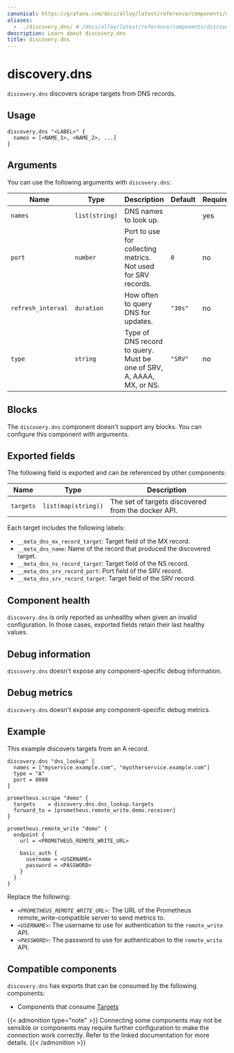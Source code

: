 ```yaml
---
canonical: https://grafana.com/docs/alloy/latest/reference/components/discovery/discovery.dns/
aliases:
  - ../discovery.dns/ # /docs/alloy/latest/reference/components/discovery.dns/
description: Learn about discovery.dns
title: discovery.dns
---
```


# discovery.dns

`discovery.dns` discovers scrape targets from DNS records.

## Usage

```alloy
discovery.dns "<LABEL>" {
  names = [<NAME_1>, <NAME_2>, ...]
}
```

## Arguments

You can use the following arguments with `discovery.dns`:

Name               | Type           | Description                                                          | Default | Required
-------------------|----------------|----------------------------------------------------------------------|---------|---------
`names`            | `list(string)` | DNS names to look up.                                                |         | yes
`port`             | `number`       | Port to use for collecting metrics. Not used for SRV records.        | `0`     | no
`refresh_interval` | `duration`     | How often to query DNS for updates.                                  | `"30s"` | no
`type`             | `string`       | Type of DNS record to query. Must be one of SRV, A, AAAA, MX, or NS. | `"SRV"` | no

## Blocks

The `discovery.dns` component doesn't support any blocks. You can configure this component with arguments.

## Exported fields

The following field is exported and can be referenced by other components:

Name      | Type                | Description
----------|---------------------|---------------------------------------------------
`targets` | `list(map(string))` | The set of targets discovered from the docker API.

Each target includes the following labels:

* `__meta_dns_mx_record_target`: Target field of the MX record.
* `__meta_dns_name`: Name of the record that produced the discovered target.
* `__meta_dns_ns_record_target`: Target field of the NS record.
* `__meta_dns_srv_record_port`: Port field of the SRV record.
* `__meta_dns_srv_record_target`: Target field of the SRV record.

## Component health

`discovery.dns` is only reported as unhealthy when given an invalid configuration.
In those cases, exported fields retain their last healthy values.

## Debug information

`discovery.dns` doesn't expose any component-specific debug information.

## Debug metrics

`discovery.dns` doesn't expose any component-specific debug metrics.

## Example

This example discovers targets from an A record.

```alloy
discovery.dns "dns_lookup" {
  names = ["myservice.example.com", "myotherservice.example.com"]
  type = "A"
  port = 8080
}

prometheus.scrape "demo" {
  targets    = discovery.dns.dns_lookup.targets
  forward_to = [prometheus.remote_write.demo.receiver]
}

prometheus.remote_write "demo" {
  endpoint {
    url = <PROMETHEUS_REMOTE_WRITE_URL>

    basic_auth {
      username = <USERNAME>
      password = <PASSWORD>
    }
  }
}
```

Replace the following:

* _`<PROMETHEUS_REMOTE_WRITE_URL>`_: The URL of the Prometheus remote_write-compatible server to send metrics to.
* _`<USERNAME>`_: The username to use for authentication to the `remote_write` API.
* _`<PASSWORD>`_: The password to use for authentication to the `remote_write` API.

<!-- START GENERATED COMPATIBLE COMPONENTS -->

## Compatible components

`discovery.dns` has exports that can be consumed by the following components:

- Components that consume [Targets](../../../compatibility/#targets-consumers)

{{< admonition type="note" >}}
Connecting some components may not be sensible or components may require further configuration to make the connection work correctly.
Refer to the linked documentation for more details.
{{< /admonition >}}

<!-- END GENERATED COMPATIBLE COMPONENTS -->
